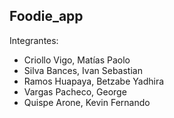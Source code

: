 ## Foodie_app

Integrantes:

* Criollo Vigo, Matías Paolo
* Silva Bances, Ivan Sebastian
* Ramos Huapaya, Betzabe Yadhira
* Vargas Pacheco, George
* Quispe Arone, Kevin Fernando
